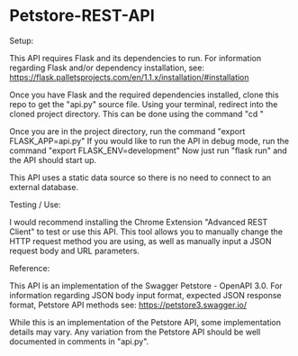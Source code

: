 # Petstore-REST-API

Setup:

This API requires Flask and its dependencies to run. For information regarding Flask and/or dependency installation, see:
https://flask.palletsprojects.com/en/1.1.x/installation/#installation 

Once you have Flask and the required dependencies installed, clone this repo to get the "api.py" source file.
Using your terminal, redirect into the cloned project directory. 
This can be done using the command "cd <absolute-path-to-project-directory>"

Once you are in the project directory, run the command "export FLASK_APP=api.py"
If you would like to run the API in debug mode, run the command "export FLASK_ENV=development"
Now just run "flask run" and the API should start up.
  
This API uses a static data source so there is no need to connect to an external database.
  
Testing / Use:

I would recommend installing the Chrome Extension "Advanced REST Client" to test or use this API.
This tool allows you to manually change the HTTP request method you are using, as well as manually
input a JSON request body and URL parameters. 
  
Reference:
  
This API is an implementation of the Swagger Petstore - OpenAPI 3.0.
For information regarding JSON body input format, expected JSON response format, Petstore API methods see:
https://petstore3.swagger.io/
  
While this is an implementation of the Petstore API, some implementation details may vary.
Any variation from the Petstore API should be well documented in comments in "api.py".
